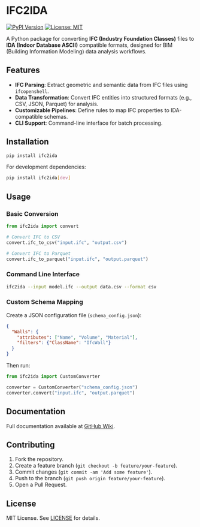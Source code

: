 # IFC2IDA

[![PyPI Version](https://img.shields.io/pypi/v/ifc2ida.svg)](https://pypi.org/project/ifc2ida/)
[![License: MIT](https://img.shields.io/badge/License-MIT-yellow.svg)](https://opensource.org/licenses/MIT)

A Python package for converting **IFC (Industry Foundation Classes)** files to **IDA (Indoor Database ASCII)** compatible formats, designed for BIM (Building Information Modeling) data analysis workflows.

## Features

- **IFC Parsing**: Extract geometric and semantic data from IFC files using `ifcopenshell`.
- **Data Transformation**: Convert IFC entities into structured formats (e.g., CSV, JSON, Parquet) for analysis.
- **Customizable Pipelines**: Define rules to map IFC properties to IDA-compatible schemas.
- **CLI Support**: Command-line interface for batch processing.

## Installation

```bash
pip install ifc2ida
```

For development dependencies:
```bash
pip install ifc2ida[dev]
```

## Usage

### Basic Conversion

```python
from ifc2ida import convert

# Convert IFC to CSV
convert.ifc_to_csv("input.ifc", "output.csv")

# Convert IFC to Parquet
convert.ifc_to_parquet("input.ifc", "output.parquet")
```

### Command Line Interface

```bash
ifc2ida --input model.ifc --output data.csv --format csv
```

### Custom Schema Mapping

Create a JSON configuration file (`schema_config.json`):
```json
{
  "Walls": {
    "attributes": ["Name", "Volume", "Material"],
    "filters": {"ClassName": "IfcWall"}
  }
}
```

Then run:
```python
from ifc2ida import CustomConverter

converter = CustomConverter("schema_config.json")
converter.convert("input.ifc", "output.parquet")
```

## Documentation

Full documentation available at [GitHub Wiki](https://github.com/yourusername/ifc2ida/wiki).

## Contributing

1. Fork the repository.
2. Create a feature branch (`git checkout -b feature/your-feature`).
3. Commit changes (`git commit -am 'Add some feature'`).
4. Push to the branch (`git push origin feature/your-feature`).
5. Open a Pull Request.

## License

MIT License. See [LICENSE](LICENSE) for details.